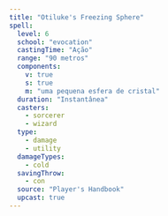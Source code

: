 ```yaml
---
title: "Otiluke's Freezing Sphere"
spell:
  level: 6
  school: "evocation"
  castingTime: "Ação"
  range: "90 metros"
  components:
    v: true
    s: true
    m: "uma pequena esfera de cristal"
  duration: "Instantânea"
  casters:
    - sorcerer
    - wizard
  type:
    - damage
    - utility
  damageTypes:
    - cold
  savingThrow:
    - con
  source: "Player's Handbook"
  upcast: true
---
```

